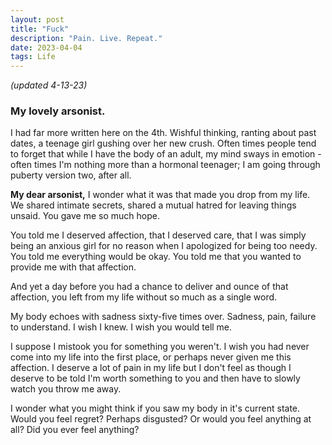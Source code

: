 ```yaml
---
layout: post
title: "Fuck"
description: "Pain. Live. Repeat."
date: 2023-04-04
tags: Life
---
```


*(updated 4-13-23)*
### My lovely arsonist.

I had far more written here on the 4th. Wishful thinking, ranting about past dates, a teenage girl gushing over her new crush. Often times people tend to forget that while I have the body of an adult, my mind sways in emotion - often times I'm nothing more than a hormonal teenager; I am going through puberty version two, after all.

**My dear arsonist,** 
I wonder what it was that made you drop from my life. We shared intimate secrets, shared a mutual hatred for leaving things unsaid. You gave me so much hope. 

You told me I deserved affection, that I deserved care, that I was simply being an anxious girl for no reason when I apologized for being too needy. You told me everything would be okay. You told me that you wanted to provide me with that affection.

And yet a day before you had a chance to deliver and ounce of that affection, you left from my life without so much as a single word. 

My body echoes with sadness sixty-five times over. Sadness, pain, failure to understand. I wish I knew. I wish you would tell me. 

I suppose I mistook you for something you weren't. I wish you had never come into my life into the first place, or perhaps never given me this affection. I deserve a lot of pain in my life but I don't feel as though I deserve to be told I'm worth something to you and then have to slowly watch you throw me away.

I wonder what you might think if you saw my body in it's current state. Would you feel regret? Perhaps disgusted? Or would you feel anything at all? Did you ever feel anything?